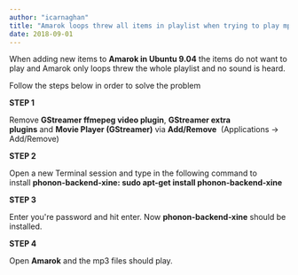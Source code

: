 ```yaml
---
author: "icarnaghan"
title: "Amarok loops threw all items in playlist when trying to play mp3's using Ubuntu 9.04"
date: 2018-09-01
---
```


When adding new items to **Amarok in Ubuntu 9.04** the items do not want to play and Amarok only loops threw the whole playlist and no sound is heard.

Follow the steps below in order to solve the problem

**STEP 1**

Remove **GStreamer ffmepeg video plugin**, **GStreamer extra plugins** and **Movie Player (GStreamer)** via **Add/Remove**  (Applications ->  Add/Remove)

**STEP 2**

Open a new Terminal session and type in the following command to install **phonon-backend-xine: sudo apt-get install phonon-backend-xine**

**STEP 3**

Enter you're password and hit enter. Now **phonon-backend-xine** should be installed.

**STEP 4**

Open **Amarok** and the mp3 files should play.
